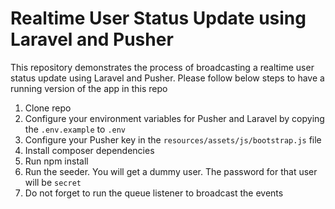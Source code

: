 # Realtime User Status Update using Laravel and Pusher

This repository demonstrates the process of broadcasting a realtime user status update using Laravel and Pusher. Please follow below steps to have a running version of the app in this repo

1. Clone repo
2. Configure your environment variables for Pusher and Laravel by copying the `.env.example` to `.env`
3. Configure your Pusher key in the `resources/assets/js/bootstrap.js` file
4. Install composer dependencies
5. Run npm install
6. Run the seeder. You will get a dummy user. The password for that user will be `secret`
7. Do not forget to run the queue listener to broadcast the events

